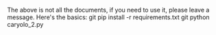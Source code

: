 The above is not all the documents, if you need to use it, please leave a message. 
Here's the basics:
  git pip install -r requirements.txt
  git python caryolo_2.py
